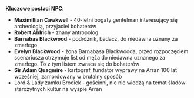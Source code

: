 
**Kluczowe postaci NPC**:

- **Maximillian Cawkwell** - 40-letni bogaty gentelman interesujący się archeologią, przyjaciel bohaterów
- **Robert Aldrich** - znany antropolog
- **Barnabas Blackwood** - podróżnik, badacz, do niedawna uznany za zmarłego
- **Evelyn Blackwood** - żona Barnabasa Blackwooda, przed rozpoczęciem scenariusza otrzymuje list od męża do niedawna uznanego za zmarłego. To z tym listem zwraca się do bohaterów
- **Sir Adam Quagmire** - kartograf, fundator wyprawy na Arran 100 lat wcześniej, zamordowany w brutalny sposób
- Lord & Lady zamku Brodick - gościnni, nic nie wiedzą na temat śladów starożytnych kultur na wyspie Arran
